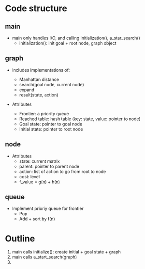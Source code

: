 # Code structure
## main
- main only handles I/O, and calling initialization(), a_star_search()
    - initialization(): init goal + root node, graph object

## graph
- Includes implementations of:
    - Manhattan distance
    - search(goal node, current node)
    - expand
    - result(state, action)

- Attributes
    - Frontier: a priority queue
    - Reached table: hash table (key: state, value: pointer to node)
    - Goal state: pointer to goal node
    - Initial state: pointer to root node

## node
- Attributes
    - state: current matrix
    - parent: pointer to parent node
    - action: list of action to go from root to node
    - cost: level
    - f_value = g(n) + h(n)

## queue
- Implement prioriy queue for frontier
    - Pop
    - Add + sort by f(n)

# Outline
1. main calls initialize(): create initial + goal state + graph
2. main calls a_start_search(graph)
3. 